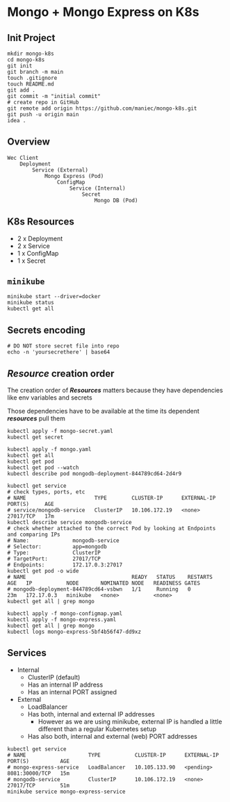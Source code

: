 # Mongo + Mongo Express on K8s

## Init Project
```shell
mkdir mongo-k8s
cd mongo-k8s
git init
git branch -m main
touch .gitignore
touch README.md
git add .
git commit -m "initial commit"
# create repo in GitHub 
git remote add origin https://github.com/maniec/mongo-k8s.git
git push -u origin main
idea .
```
## Overview
```
Wec Client
    Deployment
        Service (External)
            Mongo Express (Pod)
                ConfigMap
                    Service (Internal)
                        Secret
                            Mongo DB (Pod) 
```
## K8s Resources
- 2 x Deployment
- 2 x Service
- 1 x ConfigMap
- 1 x Secret

## `minikube` 
```shell
minikube start --driver=docker
minikube status
kubectl get all
``` 

## Secrets encoding
```shell
# DO NOT store secret file into repo
echo -n 'yoursecrethere' | base64
```

## **_Resource_** creation order
The creation order of _**Resources**_ matters because they have dependencies like env variables and secrets

Those dependencies have to be available at the time its dependent **_resources_** pull them

```shell
kubectl apply -f mongo-secret.yaml
kubectl get secret

kubectl apply -f mongo.yaml
kubectl get all
kubectl get pod
kubectl get pod --watch
kubectl describe pod mongodb-deployment-844789cd64-2d4r9

kubectl get service
# check types, ports, etc
# NAME                      TYPE        CLUSTER-IP      EXTERNAL-IP   PORT(S)     AGE
# service/mongodb-service   ClusterIP   10.106.172.19   <none>        27017/TCP   17m
kubectl describe service mongodb-service
# check whether attached to the correct Pod by looking at Endpoints and comparing IPs
# Name:              mongodb-service
# Selector:          app=mongodb
# Type:              ClusterIP
# TargetPort:        27017/TCP
# Endpoints:         172.17.0.3:27017
kubectl get pod -o wide
# NAME                                  READY   STATUS    RESTARTS   AGE   IP           NODE       NOMINATED NODE   READINESS GATES
# mongodb-deployment-844789cd64-vsbwn   1/1     Running   0          23m   172.17.0.3   minikube   <none>           <none>
kubectl get all | grep mongo

kubectl apply -f mongo-configmap.yaml
kubectl apply -f mongo-express.yaml
kubectl get all | grep mongo
kubectl logs mongo-express-5bf4b56f47-dd9xz
```

## Services
- Internal
  - ClusterIP (default)
  - Has an internal IP address
  - Has an internal PORT assigned
- External
  - LoadBalancer
  - Has both, internal and external IP addresses
    - However as we are using minikube, external IP is handled a little different than a regular Kubernetes setup
  - Has also both, internal and external (web) PORT addresses
```shell
kubectl get service
# NAME                    TYPE           CLUSTER-IP      EXTERNAL-IP   PORT(S)          AGE
# mongo-express-service   LoadBalancer   10.105.133.90   <pending>     8081:30000/TCP   15m
# mongodb-service         ClusterIP      10.106.172.19   <none>        27017/TCP        51m
minikube service mongo-express-service
```